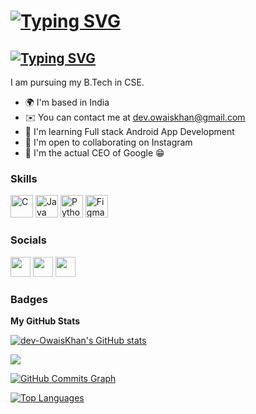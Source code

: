 [![Typing SVG](https://readme-typing-svg.demolab.com?font=Helvetica&size=24&pause=1000&center=true&width=435&lines=Hi+%F0%9F%91%8B+this+is+Owais+Khan.;How+are+you+doing%3F)](https://git.io/typing-svg)
===========================

[![Typing SVG](https://readme-typing-svg.demolab.com?font=Montserrat&lines=Android+App+Developer)](https://git.io/typing-svg)
---------------------

I am pursuing my B.Tech in CSE.

* 🌍  I'm based in India
* ✉️  You can contact me at [dev.owaiskhan@gmail.com](mailto:dev.owaiskhan@gmail.com)
* 🧠  I'm learning Full stack Android App Development
* 🤝  I'm open to collaborating on Instagram
* 🤫  I'm the actual CEO of Google 😁

### Skills

<p align="left">
<a href="https://docs.microsoft.com/en-us/cpp/?view=msvc-170" target="_blank" rel="noreferrer"><img src="https://raw.githubusercontent.com/danielcranney/readme-generator/main/public/icons/skills/c-colored.svg" width="36" height="36" alt="C" /></a>
<a href="https://www.oracle.com/java/" target="_blank" rel="noreferrer"><img src="https://raw.githubusercontent.com/danielcranney/readme-generator/main/public/icons/skills/java-colored.svg" width="36" height="36" alt="Java" /></a>
<a href="https://www.python.org/" target="_blank" rel="noreferrer"><img src="https://raw.githubusercontent.com/danielcranney/readme-generator/main/public/icons/skills/python-colored.svg" width="36" height="36" alt="Python" /></a>
<a href="https://www.figma.com/" target="_blank" rel="noreferrer"><img src="https://raw.githubusercontent.com/danielcranney/readme-generator/main/public/icons/skills/figma-colored.svg" width="36" height="36" alt="Figma" /></a>
</p>

### Socials

<p align="left"> <a href="https://www.github.com/dev-OwaisKhan" target="_blank" rel="noreferrer"><img src="https://raw.githubusercontent.com/danielcranney/readme-generator/main/public/icons/socials/github.svg" width="32" height="32" /></a> <a href="http://www.instagram.com/khan_owais_____" target="_blank" rel="noreferrer"><img src="https://raw.githubusercontent.com/danielcranney/readme-generator/main/public/icons/socials/instagram.svg" width="32" height="32" /></a> <a href="https://www.linkedin.com/in/owais-khan-97a948239/" target="_blank" rel="noreferrer"><img src="https://raw.githubusercontent.com/danielcranney/readme-generator/main/public/icons/socials/linkedin.svg" width="32" height="32" /></a></p>

### Badges

<b>My GitHub Stats</b>

<a href="http://www.github.com/dev-OwaisKhan"><img src="https://github-readme-stats.vercel.app/api?username=dev-OwaisKhan&show_icons=true&hide=&count_private=true&title_color=0891b2&text_color=ffffff&icon_color=0891b2&bg_color=1c1917&hide_border=true&show_icons=true" alt="dev-OwaisKhan's GitHub stats" /></a>

<a href="http://www.github.com/dev-OwaisKhan"><img src="https://github-readme-streak-stats.herokuapp.com/?user=dev-OwaisKhan&stroke=ffffff&background=1c1917&ring=0891b2&fire=0891b2&currStreakNum=ffffff&currStreakLabel=0891b2&sideNums=ffffff&sideLabels=ffffff&dates=ffffff&hide_border=true" /></a>

<a href="http://www.github.com/dev-OwaisKhan"><img src="https://activity-graph.herokuapp.com/graph?username=dev-OwaisKhan&bg_color=1c1917&color=ffffff&line=0891b2&point=ffffff&area_color=1c1917&area=true&hide_border=true&custom_title=GitHub%20Commits%20Graph" alt="GitHub Commits Graph" /></a>

<a href="https://github.com/dev-OwaisKhan" align="left"><img src="https://github-readme-stats.vercel.app/api/top-langs/?username=dev-OwaisKhan&langs_count=10&title_color=0891b2&text_color=ffffff&icon_color=0891b2&bg_color=1c1917&hide_border=true&locale=en&custom_title=Top%20%Languages" alt="Top Languages" /></a>
